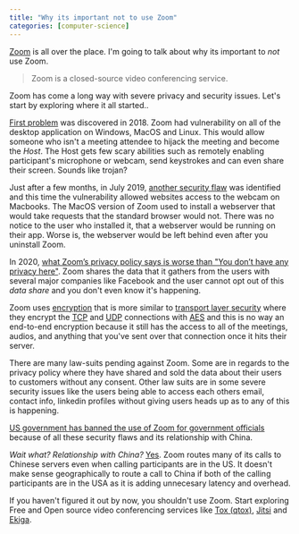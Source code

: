 ```yaml
---
title: "Why its important not to use Zoom"
categories: [computer-science]
---
```


[Zoom](https://zoom.us/) is all over the place. I'm going to talk about why its important to *not* use Zoom.

> Zoom is a closed-source video conferencing service.

Zoom has come a long way with severe privacy and security issues.
Let's start by exploring where it all started..

[First problem](https://www.tenable.com/blog/tenable-research-advisory-zoom-unauthorized-command-execution-cve-2018-1571) was discovered in 2018. Zoom had vulnerability on all of the desktop application on Windows, MacOS and Linux. This would allow someone who isn't a meeting attendee to hijack the meeting and become the _Host_. The Host gets few scary abilities such as remotely enabling participant's microphone or webcam, send keystrokes and can even share their screen. Sounds like trojan?

Just after a few months, in July 2019, [another security flaw](https://www.theverge.com/2019/7/8/20687014/zoom-security-flaw-video-conference-websites-hijack-mac-cameras) was identified and this time the vulnerability allowed websites access to the webcam on Macbooks. The MacOS version of Zoom used to install a webserver that would take requests that the standard browser would not. There was no notice to the user who installed it, that a webserver would be running on their app. Worse is, the webserver would be left behind even after you uninstall Zoom.


In 2020, [what Zoom’s privacy policy says is worse than "You don’t have any privacy here"](https://blogs.harvard.edu/doc/2020/03/27/zoom/). Zoom shares the data that it gathers from the users with several major companies like Facebook and the user cannot opt out of this _data share_ and you don't even know it's happening.

Zoom uses [encryption](https://support.zoom.us/hc/en-us/articles/201362723-Encryption-for-Meetings) that is more similar to [transport layer security](https://en.wikipedia.org/wiki/Transport_Layer_Security) where they encrypt the [TCP](https://en.wikipedia.org/wiki/Transmission_Control_Protocol) and [UDP](https://en.wikipedia.org/wiki/User_Datagram_Protocol) connections with [AES](https://en.wikipedia.org/wiki/Advanced_Encryption_Standard) and this is no way an end-to-end encryption because it still has the access to all of the meetings, audios, and anything that you've sent over that connection once it hits their server.

There are many law-suits pending against Zoom. Some are in regards to the privacy policy where they have shared and sold the data about their users to customers without any consent. Other law suits are in some severe security issues like the users being able to access each others email, contact info, linkedin profiles without giving users heads up as to any of this is happening.

[US government has banned the use of Zoom for government officials](https://arstechnica.com/tech-policy/2020/04/us-senate-tells-members-not-to-use-zoom/) because of all these security flaws and its relationship with China.

_Wait what? Relationship with China?_ [Yes](https://theintercept.com/2020/04/03/zooms-encryption-is-not-suited-for-secrets-and-has-surprising-links-to-china-researchers-discover/). Zoom routes many of its calls to Chinese servers even when calling participants are in the US. It doesn't make sense geographically to route a call to China if both of the calling participants are in the USA as it is adding unnecesary latency and overhead.

If you haven't figured it out by now, you shouldn't use Zoom. Start exploring Free and Open source video conferencing services like [Tox (qtox)](https://tox.chat), [Jitsi](https://jitsi.org/) and [Ekiga](http://www.ekiga.org/).
